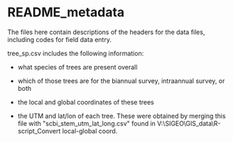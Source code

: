 # README_metadata

The files here contain descriptions of the headers for the data files, including codes for field data entry.

tree_sp.csv includes the following information:

- what species of trees are present overall

- which of those trees are for the biannual survey, intraannual survey, or both

- the local and global coordinates of these trees

- the UTM and lat/lon of each tree. These were obtained by merging this file with "scbi_stem_utm_lat_long.csv" found in V:\SIGEO\GIS_data\R-script_Convert local-global coord.